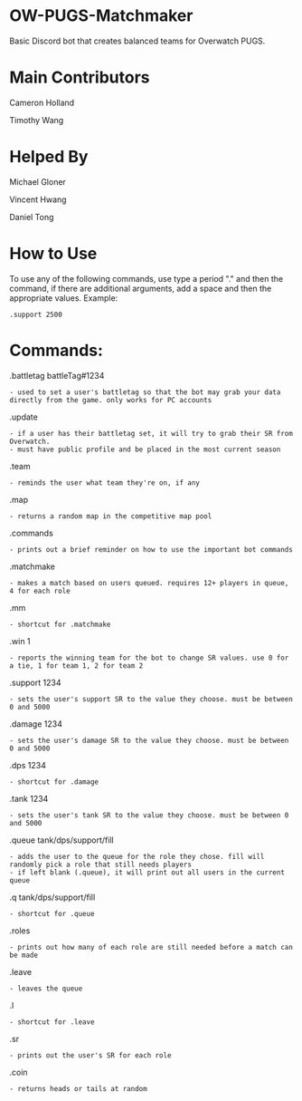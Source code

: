 # OW-PUGS-Matchmaker



Basic Discord bot that creates balanced teams for Overwatch PUGS.



# Main Contributors
Cameron Holland

Timothy Wang

# Helped By

Michael Gloner

Vincent Hwang

Daniel Tong

# How to Use
To use any of the following commands, use type a period "." and then the command, if there are additional arguments, add a space and then the appropriate values.
Example:
	
	.support 2500

# Commands:

.battletag battleTag#1234
	
	- used to set a user's battletag so that the bot may grab your data directly from the game. only works for PC accounts

.update

	- if a user has their battletag set, it will try to grab their SR from Overwatch. 
	- must have public profile and be placed in the most current season

.team

	- reminds the user what team they're on, if any

.map

	- returns a random map in the competitive map pool

.commands

	- prints out a brief reminder on how to use the important bot commands

.matchmake

	- makes a match based on users queued. requires 12+ players in queue, 4 for each role

.mm

	- shortcut for .matchmake

.win 1

	- reports the winning team for the bot to change SR values. use 0 for a tie, 1 for team 1, 2 for team 2

.support 1234

	- sets the user's support SR to the value they choose. must be between 0 and 5000

.damage 1234

	- sets the user's damage SR to the value they choose. must be between 0 and 5000

.dps 1234

	- shortcut for .damage

.tank 1234

	- sets the user's tank SR to the value they choose. must be between 0 and 5000

.queue tank/dps/support/fill

	- adds the user to the queue for the role they chose. fill will randomly pick a role that still needs players
	- if left blank (.queue), it will print out all users in the current queue

.q tank/dps/support/fill

	- shortcut for .queue

.roles

	- prints out how many of each role are still needed before a match can be made

.leave

	- leaves the queue

.l

	- shortcut for .leave

.sr

	- prints out the user's SR for each role

.coin

	- returns heads or tails at random
